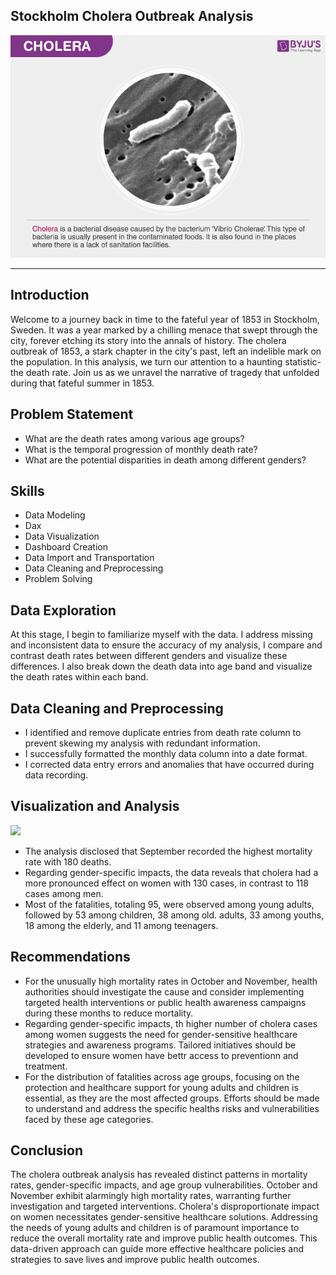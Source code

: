## Stockholm Cholera Outbreak Analysis

![](Cholera.png)

****
## Introduction
Welcome to a journey back in time to the fateful year of 1853 in Stockholm, Sweden. It was a year marked by a chilling menace that swept through the city, forever etching its story into the annals of history. The cholera outbreak of 1853, a stark chapter in the city's past, left an indelible mark on the population. In this analysis, we turn our attention to a haunting statistic- the death rate. Join us as we unravel the narrative of tragedy that unfolded during that fateful summer in 1853.

## Problem Statement
- What are the death rates among various age groups?
- What is the temporal progression of monthly death rate?
- What are the potential disparities in death among different genders?


## Skills

 - Data Modeling
 - Dax
 - Data Visualization
 - Dashboard Creation
 - Data Import and Transportation
 - Data Cleaning and Preprocessing
 - Problem Solving

## Data Exploration
At this stage, I begin to familiarize myself with the data. I address missing and inconsistent data to ensure the accuracy of my analysis, I compare and contrast death rates between different genders and visualize these differences. I also break down the death data into age band and visualize the death rates within each band.


## Data Cleaning and Preprocessing
- I identified and remove duplicate entries from death rate column to prevent skewing my analysis with redundant            information.
- I successfully formatted the monthly data column into a date format.
- I corrected data entry errors and anomalies that have occurred during data recording.

  
## Visualization and Analysis

![](covid_analysis.PNG)
- The analysis disclosed that September recorded the highest mortality rate with 180 deaths.
- Regarding gender-specific impacts, the data reveals that cholera had a more pronounced effect on women with 130 cases,    in contrast to 118 cases among men.
- Most of the fatalities, totaling 95, were observed among young adults, followed by 53 among children, 38 among old.       adults, 33 among youths, 18 among the elderly, and 11 among 
  teenagers.
  
## Recommendations
- For the unusually high mortality rates in October and November, health authorities should investigate the cause and       consider implementing targeted health interventions or public 
  health awareness campaigns during these months to reduce mortality.
- Regarding gender-specific impacts, th higher number of cholera cases among women suggests the need for gender-sensitive   healthcare strategies and awareness programs. Tailored 
  initiatives should be developed to ensure women have bettr access to preventionn and treatment.
- For the distribution of fatalities across age groups, focusing on the protection and healthcare support for young         adults and children is essential, as they are the most affected 
  groups. Efforts should be made to understand and address the specific healths risks and vulnerabilities faced by these    age categories.
  
## Conclusion
The cholera outbreak analysis has revealed distinct patterns in mortality rates, gender-specific impacts, and age group vulnerabilities. October and November exhibit alarmingly high mortality rates, warranting further investigation and targeted interventions. 
Cholera's disproportionate impact on women necessitates gender-sensitive healthcare solutions. 
Addressing the needs of young adults and children is of paramount importance to reduce the overall mortality rate and improve public health outcomes. 
This data-driven approach can guide more effective healthcare policies and strategies to save lives and improve public health outcomes.
